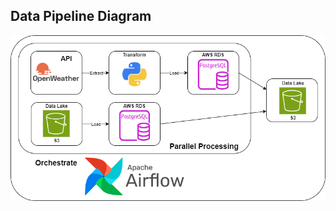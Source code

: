 ## Data Pipeline Diagram 
![Diagram](https://github.com/DenysBosiak/de-projects/blob/main/city_weather_data/images/schema.png)